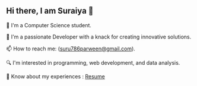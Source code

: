 ## Hi there, I am Suraiya 👋

🌱 I'm a Computer Science student.

🚀 I'm a passionate Developer with a knack for creating innovative solutions.

📫 How to reach me: (suru786parween@gmail.com).

🔍 I'm interested in programming, web development, and data analysis.

📄 Know about my experiences : [Resume](https://drive.google.com/file/d/1HPyYn7WKPr8IOZZF8LysJ0AXYWRgEk1g/view)
